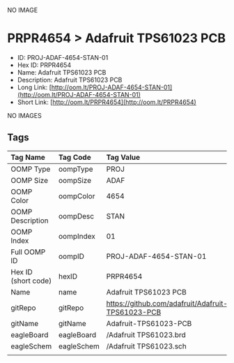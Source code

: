 


  
NO IMAGE  
# PRPR4654 > Adafruit TPS61023 PCB

- ID: PROJ-ADAF-4654-STAN-01
- Hex ID: PRPR4654
- Name: Adafruit TPS61023 PCB
- Description: Adafruit TPS61023 PCB
- Long Link: [http://oom.lt/PROJ-ADAF-4654-STAN-01](http://oom.lt/PROJ-ADAF-4654-STAN-01)
- Short Link: [http://oom.lt/PRPR4654](http://oom.lt/PRPR4654)
  
NO IMAGES  
## Tags
  

|Tag Name|Tag Code|Tag Value|
| :--- | :--- | :--- |
|OOMP Type|oompType|PROJ|
|OOMP Size|oompSize|ADAF|
|OOMP Color|oompColor|4654|
|OOMP Description|oompDesc|STAN|
|OOMP Index|oompIndex|01|
|Full OOMP ID|oompID|PROJ-ADAF-4654-STAN-01|
|Hex ID (short code)|hexID|PRPR4654|
|Name|name|Adafruit TPS61023 PCB|
|gitRepo|gitRepo|https://github.com/adafruit/Adafruit-TPS61023-PCB|
|gitName|gitName|Adafruit-TPS61023-PCB|
|eagleBoard|eagleBoard|/Adafruit TPS61023.brd|
|eagleSchem|eagleSchem|/Adafruit TPS61023.sch|
||||
